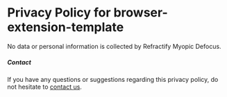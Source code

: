 # Privacy Policy for browser-extension-template

No data or personal information is collected by Refractify Myopic Defocus.

##### Contact

If you have any questions or suggestions regarding this privacy policy, do not hesitate to [contact us](https://refractify.io/).
